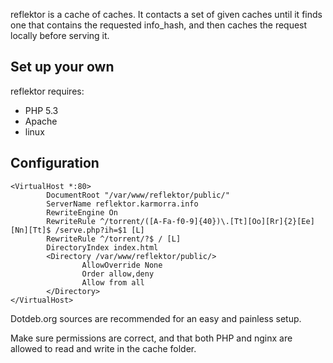 reflektor is a cache of caches. It contacts a set of given caches until it finds one that contains the requested info_hash, and then caches the request locally before serving it.

Set up your own
--

reflektor requires:

-   PHP 5.3
-   Apache
-   linux


Configuration
--
    
    <VirtualHost *:80>
            DocumentRoot "/var/www/reflektor/public/"   
            ServerName reflektor.karmorra.info
            RewriteEngine On
            RewriteRule ^/torrent/([A-Fa-f0-9]{40})\.[Tt][Oo][Rr]{2}[Ee][Nn][Tt]$ /serve.php?ih=$1 [L]
            RewriteRule ^/torrent/?$ / [L]
            DirectoryIndex index.html
            <Directory /var/www/reflektor/public/>
                    AllowOverride None
                    Order allow,deny
                    Allow from all
            </Directory>
    </VirtualHost>
    
Dotdeb.org sources are recommended for an easy and painless setup.

Make sure permissions are correct, and that both PHP and nginx are allowed to read and write in the cache folder.
